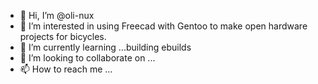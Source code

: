 - 👋 Hi, I’m @oli-nux
- 👀 I’m interested in using Freecad with Gentoo to make open hardware projects for bicycles.
- 🌱 I’m currently learning ...building ebuilds
- 💞️ I’m looking to collaborate on ...
- 📫 How to reach me ...

<!---
oli-nux/oli-nux is a ✨ special ✨ repository because its `README.md` (this file) appears on your GitHub profile.
You can click the Preview link to take a look at your changes.
--->
